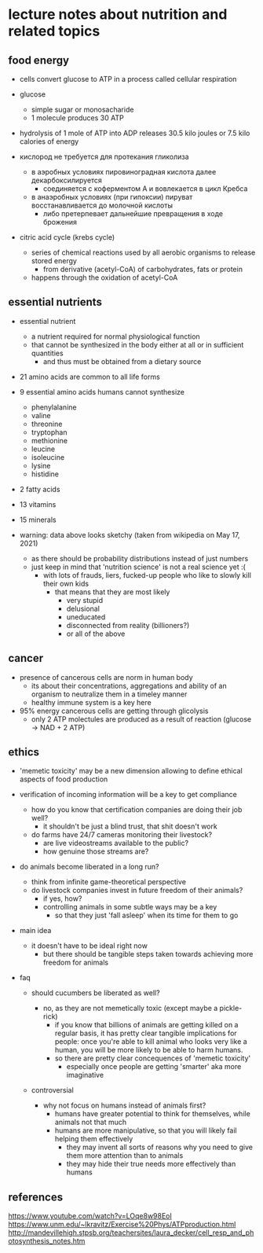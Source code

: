 # lecture notes about nutrition and related topics


## food energy

- cells convert glucose to ATP in a process called cellular respiration
- glucose
  - simple sugar or monosacharide
  - 1 molecule produces 30 ATP

- hydrolysis of 1 mole of ATP into ADP releases 30.5 kilo joules or 7.5 kilo calories of energy

- кислород не требуется для протекания гликолиза
  - в аэробных условиях пировиноградная кислота далее декарбоксилируется
    - соединяется с коферментом А и вовлекается в цикл Кребса
  - в анаэробных условиях (при гипоксии) пируват восстанавливается до молочной кислоты 
    - либо претерпевает дальнейшие превращения в ходе брожения

- citric acid cycle (krebs cycle)
  - series of chemical reactions used by all aerobic organisms to release stored energy
    - from derivative (acetyl-CoA) of carbohydrates, fats or protein
  - happens through the oxidation of acetyl-CoA


## essential nutrients

- essential nutrient 
  - a nutrient required for normal physiological function 
  - that cannot be synthesized in the body either at all or in sufficient quantities
    - and thus must be obtained from a dietary source
    
- 21 amino acids are common to all life forms
- 9 essential amino acids humans cannot synthesize 
  - phenylalanine
  - valine
  - threonine
  - tryptophan
  - methionine
  - leucine
  - isoleucine
  - lysine
  - histidine
- 2 fatty acids
- 13 vitamins
- 15 minerals

- warning: data above looks sketchy (taken from wikipedia on May 17, 2021)
  - as there should be probability distributions instead of just numbers
  - just keep in mind that 'nutrition science' is not a real science yet :(
    - with lots of frauds, liers, fucked-up people who like to slowly kill their own kids
      - that means that they are most likely
        - very stupid
        - delusional
        - uneducated
        - disconnected from reality (billioners?)
        - or all of the above


## cancer

- presence of cancerous cells are norm in human body
  - its about their concentrations, aggregations and ability of an organism to neutralize them in a timeley manner
  - healthy immune system is a key here
- 95% energy cancerous cells are getting through glicolysis
  - only 2 ATP molectules are produced as a result of reaction (glucose -> NAD + 2 ATP)


## ethics

- 'memetic toxicity' may be a new dimension allowing to define ethical aspects of food production
- verification of incoming information will be a key to get compliance
  - how do you know that certification companies are doing their job well?
    - it shouldn't be just a blind trust, that shit doesn't work
  - do farms have 24/7 cameras monitoring their livestock?
    - are live videostreams available to the public?
    - how genuine those streams are?
- do animals become liberated in a long run?
  - think from infinite game-theoretical perspective
  - do livestock companies invest in future freedom of their animals?
    - if yes, how?
    - controlling animals in some subtle ways may be a key
      - so that they just 'fall asleep' when its time for them to go

- main idea
  - it doesn't have to be ideal right now
    - but there should be tangible steps taken towards achieving more freedom for animals

- faq
  - should cucumbers be liberated as well?
    - no, as they are not memetically toxic (except maybe a pickle-rick)
      - if you know that billions of animals are getting killed on a regular basis, it 
        has pretty clear tangible implications for people: once you're able to kill animal
        who looks very like a human, you will be more likely to be able to harm humans.
      - so there are pretty clear concequences of 'memetic toxicity'
        - especially once people are getting 'smarter' aka more imaginative

  - controversial
    - why not focus on humans instead of animals first?
      - humans have greater potential to think for themselves, while animals not that much
      - humans are more manipulative, so that you will likely fail helping them effectively
        - they may invent all sorts of reasons why you need to give them more attention than to animals
        - they may hide their true needs more effectively than humans
    

## references

https://www.youtube.com/watch?v=LOqe8w98EoI  
https://www.unm.edu/~lkravitz/Exercise%20Phys/ATPproduction.html
http://mandevillehigh.stpsb.org/teachersites/laura_decker/cell_resp_and_photosynthesis_notes.htm
